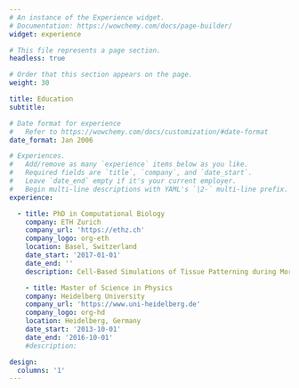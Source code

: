 ```yaml
---
# An instance of the Experience widget.
# Documentation: https://wowchemy.com/docs/page-builder/
widget: experience

# This file represents a page section.
headless: true

# Order that this section appears on the page.
weight: 30

title: Education
subtitle:

# Date format for experience
#   Refer to https://wowchemy.com/docs/customization/#date-format
date_format: Jan 2006

# Experiences.
#   Add/remove as many `experience` items below as you like.
#   Required fields are `title`, `company`, and `date_start`.
#   Leave `date_end` empty if it's your current employer.
#   Begin multi-line descriptions with YAML's `|2-` multi-line prefix.
experience:

  - title: PhD in Computational Biology
    company: ETH Zurich
    company_url: 'https://ethz.ch'
    company_logo: org-eth
    location: Basel, Switzerland
    date_start: '2017-01-01'
    date_end: ''
    description: Cell-Based Simulations of Tissue Patterning during Morphogenesis

    - title: Master of Science in Physics
    company: Heidelberg University
    company_url: 'https://www.uni-heidelberg.de'
    company_logo: org-hd
    location: Heidelberg, Germany
    date_start: '2013-10-01'
    date_end: '2016-10-01'
    #description: 

design:
  columns: '1'
---
```

